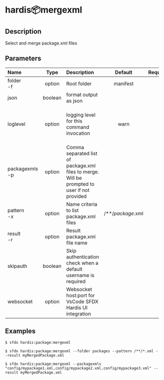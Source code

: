 <!-- This file has been generated with command 'sfdx hardis:doc:plugin:generate'. Please do not update it manually or it may be overwritten -->
# hardis:package:mergexml

## Description

Select and merge package.xml files

## Parameters

|Name|Type|Description|Default|Required|Options|
|:---|:--:|:----------|:-----:|:------:|:-----:|
|folder<br/>-f|option|Root folder|manifest|||
|json|boolean|format output as json||||
|loglevel|option|logging level for this command invocation|warn||trace<br/>debug<br/>info<br/>warn<br/>error<br/>fatal|
|packagexmls<br/>-p|option|Comma separated list of package.xml files to merge. Will be prompted to user if not provided||||
|pattern<br/>-x|option|Name criteria to list package.xml files|/**/*package*.xml|||
|result<br/>-r|option|Result package.xml file name||||
|skipauth|boolean|Skip authentication check when a default username is required||||
|websocket|option|Websocket host:port for VsCode SFDX Hardis UI integration||||

## Examples

```shell
$ sfdx hardis:package:mergexml
```

```shell
$ sfdx hardis:package:mergexml --folder packages --pattern /**/*.xml --result myMergedPackage.xml
```

```shell
$ sfdx hardis:package:mergexml --packagexmls "config/mypackage1.xml,config/mypackage2.xml,config/mypackage3.xml" --result myMergedPackage.xml
```


